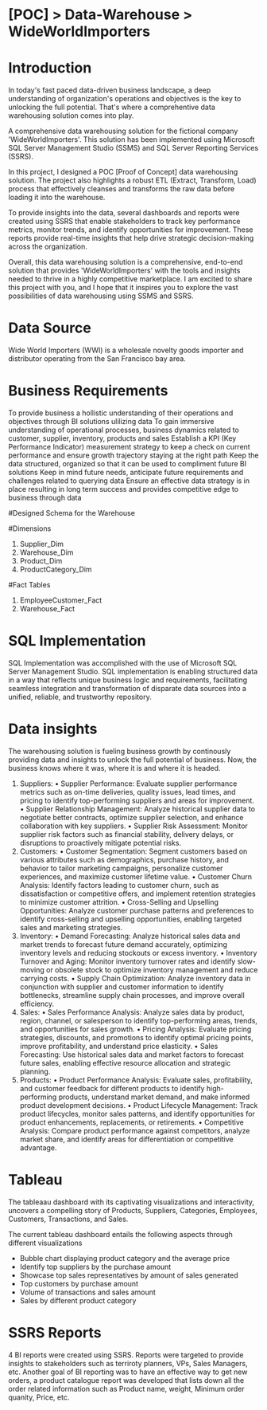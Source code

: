# [POC] > Data-Warehouse > WideWorldImporters


# Introduction

In today's fast paced data-driven business landscape, a deep understanding of organization's operations and objectives is the key to unlocking the full potential. That's where a comprehentive data warehousing solution comes into play.

A comprehensive data warehousing solution for the fictional company 'WideWorldImporters'. This solution has been implemented using Microsoft SQL Server Management Studio (SSMS) and SQL Server Reporting Services (SSRS).

In this project, I designed a POC [Proof of Concept] data warehousing solution. The project also highlights a robust ETL (Extract, Transform, Load) process that effectively cleanses and transforms the raw data before loading it into the warehouse.

To provide insights into the data, several dashboards and reports were created using SSRS that enable stakeholders to track key performance metrics, monitor trends, and identify opportunities for improvement. These reports provide real-time insights that help drive strategic decision-making across the organization.

Overall, this data warehousing solution is a comprehensive, end-to-end solution that provides 'WideWorldImporters' with the tools and insights needed to thrive in a highly competitive marketplace. I am excited to share this project with you, and I hope that it inspires you to explore the vast possibilities of data warehousing using SSMS and SSRS.

# Data Source
Wide World Importers (WWI) is a wholesale novelty goods importer and distributor operating from the San Francisco bay area.

# Business Requirements
To provide business a hollistic understanding of their operations and objectives through BI solutions ulilizing data
To gain immersive understanding of operational processes, business dynamics related to customer, supplier, inventory, products and sales
Establish a KPI (Key Performance Indicator) measurement strategy to keep a check on current performance and ensure growth trajectory staying at the right path
Keep the data structured, organized so that it can be used to compliment future BI solutions
Keep in mind future needs, anticipate future requirements and challenges related to querying data
Ensure an effective data strategy is in place resulting in long term success and provides competitive edge to business through data


#Designed Schema for the Warehouse

#Dimensions
 1. Supplier_Dim
 3. Warehouse_Dim
 4. Product_Dim
 5. ProductCategory_Dim


#Fact Tables
1. EmployeeCustomer_Fact
2. Warehouse_Fact


# SQL Implementation
SQL Implementation was accomplished with the use of Microsoft SQL Server Management Studio.
SQL implementation is enabling structured data in a way that reflects unique business logic and requirements, facilitating seamless integration and transformation of disparate data sources into a unified, reliable, and trustworthy repository.


# Data insights
The warehousing solution is fueling business growth by continously providing data and insights to unlock the full potential of business.
Now, the business knows where it was, where it is and where it is headed.

1.	Suppliers:
  •	Supplier Performance: Evaluate supplier performance metrics such as on-time deliveries, quality issues, lead times, and pricing to identify top-performing suppliers and areas for improvement.
  •	Supplier Relationship Management: Analyze historical supplier data to negotiate better contracts, optimize supplier selection, and enhance collaboration with key suppliers.
  •	Supplier Risk Assessment: Monitor supplier risk factors such as financial stability, delivery delays, or disruptions to proactively mitigate potential risks.
2.	Customers:
  •	Customer Segmentation: Segment customers based on various attributes such as demographics, purchase history, and behavior to tailor marketing campaigns, personalize customer experiences, and maximize customer lifetime value.
  •	Customer Churn Analysis: Identify factors leading to customer churn, such as dissatisfaction or competitive offers, and implement retention strategies to minimize customer attrition.
  •	Cross-Selling and Upselling Opportunities: Analyze customer purchase patterns and preferences to identify cross-selling and upselling opportunities, enabling targeted sales and marketing strategies.
3.	Inventory:
  •	Demand Forecasting: Analyze historical sales data and market trends to forecast future demand accurately, optimizing inventory levels and reducing stockouts or excess inventory.
  •	Inventory Turnover and Aging: Monitor inventory turnover rates and identify slow-moving or obsolete stock to optimize inventory management and reduce carrying costs.
  •	Supply Chain Optimization: Analyze inventory data in conjunction with supplier and customer information to identify bottlenecks, streamline supply chain processes, and improve overall efficiency.
4.	Sales:
  •	Sales Performance Analysis: Analyze sales data by product, region, channel, or salesperson to identify top-performing areas, trends, and opportunities for sales growth.
  •	Pricing Analysis: Evaluate pricing strategies, discounts, and promotions to identify optimal pricing points, improve profitability, and understand price elasticity.
  •	Sales Forecasting: Use historical sales data and market factors to forecast future sales, enabling effective resource allocation and strategic planning.
5.	Products:
  •	Product Performance Analysis: Evaluate sales, profitability, and customer feedback for different products to identify high-performing products, understand market demand, and make informed product development decisions.
  •	Product Lifecycle Management: Track product lifecycles, monitor sales patterns, and identify opportunities for product enhancements, replacements, or retirements.
  •	Competitive Analysis: Compare product performance against competitors, analyze market share, and identify areas for differentiation or competitive advantage.


# Tableau 
The tableaau dashboard with its captivating visualizations and interactivity, uncovers a compelling story of Products, Suppliers, Categories, Employees, Customers, 
Transactions, and Sales.

The current tableau dashboard entails the following aspects through different visualizations
- Bubble chart displaying product category and the average price
- Identify top suppliers by the purchase amount
- Showcase top sales representatives by amount of sales generated
- Top customers by purchase amount
- Volume of transactions and sales amount
- Sales by different product category


# SSRS Reports
4 BI reports were created using SSRS.
Reports were targeted to provide insights to stakeholders such as terriroty planners, VPs, Sales Managers, etc.
Another goal of BI reporting was to have an effective way to get new orders, a product catalogue report was developed that lists down all the order related information such as Product name, weight, Minimum order quanity, Price, etc.





